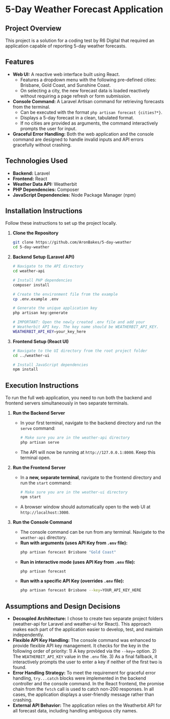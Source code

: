 # 5-Day Weather Forecast Application

## Project Overview

This project is a solution for a coding test by R6 Digital that required an application capable of reporting 5-day weather forecasts.

## Features

* **Web UI:** A reactive web interface built using React.
    * Features a dropdown menu with the following pre-defined cities: Brisbane, Gold Coast, and Sunshine Coast. 
    * On selecting a city, the new forecast data is loaded reactively without requiring a page refresh or form submission. 
* **Console Command:** A Laravel Artisan command for retrieving forecasts from the terminal.
    * Can be executed with the format `php artisan forecast {cities?*}`. 
    * Displays a 5-day forecast in a clean, tabulated format. 
    * If no cities are provided as arguments, the command interactively prompts the user for input. 
* **Graceful Error Handling:** Both the web application and the console command are designed to handle invalid inputs and API errors gracefully without crashing. 

## Technologies Used

* **Backend:** Laravel
* **Frontend:** React
* **Weather Data API:** Weatherbit
* **PHP Dependencies:** Composer
* **JavaScript Dependencies:** Node Package Manager (npm)

## Installation Instructions

Follow these instructions to set up the project locally.

1.  **Clone the Repository**
    ```bash
    git clone https://github.com/AronBakes/5-day-weather
    cd 5-day-weather
    ```

2.  **Backend Setup (Laravel API)**
    ```bash
    # Navigate to the API directory
    cd weather-api

    # Install PHP dependencies
    composer install

    # Create the environment file from the example
    cp .env.example .env

    # Generate the unique application key
    php artisan key:generate

    # IMPORTANT: Open the newly created .env file and add your
    # Weatherbit API key. The key name should be WEATHERBIT_API_KEY.
    WEATHERBIT_API_KEY=your_key_here
    ```

3.  **Frontend Setup (React UI)**
    ```bash
    # Navigate to the UI directory from the root project folder
    cd ../weather-ui

    # Install JavaScript dependencies
    npm install
    ```

## Execution Instructions

To run the full web application, you need to run both the backend and frontend servers simultaneously in two separate terminals.

1.  **Run the Backend Server**
    * In your first terminal, navigate to the backend directory and run the `serve` command:
        ```bash
        # Make sure you are in the weather-api directory
        php artisan serve
        ```
    * The API will now be running at `http://127.0.0.1:8000`. Keep this terminal open.

2.  **Run the Frontend Server**
    * In a **new, separate terminal**, navigate to the frontend directory and run the `start` command:
        ```bash
        # Make sure you are in the weather-ui directory
        npm start
        ```
    * A browser window should automatically open to the web UI at `http://localhost:3000`.

3.  **Run the Console Command**
    * The console command can be run from any terminal. Navigate to the `weather-api` directory.
    * **Run with arguments (uses API Key from `.env` file):**
        ```bash
        php artisan forecast Brisbane "Gold Coast"
        ```
    * **Run in interactive mode (uses API Key from `.env` file):**
        ```bash
        php artisan forecast
        ```
    * **Run with a specific API Key (overrides `.env` file):**
        ```bash
        php artisan forecast Brisbane --key=YOUR_API_KEY_HERE
        ```

## Assumptions and Design Decisions

* **Decoupled Architecture:** I chose to create two separate project folders (weather-api for Laravel and weather-ui for React). This approach makes each part of the application easier to develop, test, and maintain independently.
* **Flexible API Key Handling:** The console command was enhanced to provide flexible API key management. It checks for the key in the following order of priority: 1) A key provided via the `--key=` option. 2) The `WEATHERBIT_API_KEY` value in the `.env` file. 3) As a final fallback, it interactively prompts the user to enter a key if neither of the first two is found.
* **Error Handling Strategy:** To meet the requirement for graceful error handling, `try...catch` blocks were implemented in the backend controller and the console command. In the React frontend, the promise chain from the `fetch` call is used to catch non-200 responses. In all cases, the application displays a user-friendly message rather than crashing.
* **External API Behavior:** The application relies on the Weatherbit API for all forecast data, including handling ambiguous city names.
